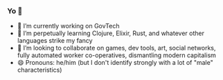 ### Yo 👋

- 🔭 I’m currently working on GovTech
- 🌱 I’m perpetually learning Clojure, Elixir, Rust, and whatever other languages strike my fancy
- 👯 I’m looking to collaborate on games, dev tools, art, social networks, fully automated worker co-operatives, dismantling modern capitalism
- 😄 Pronouns: he/him (but I don't identify strongly with a lot of "male" characteristics)


<!--
**highb/highb** is a ✨ _special_ ✨ repository because its `README.md` (this file) appears on your GitHub profile.

Here are some ideas to get you started:

- 🔭 I’m currently working on ...
- 🌱 I’m currently learning ...
- 👯 I’m looking to collaborate on ...
- 🤔 I’m looking for help with ...
- 💬 Ask me about ...
- 📫 How to reach me: ...
- 😄 Pronouns: ...
- ⚡ Fun fact: ...
-->
